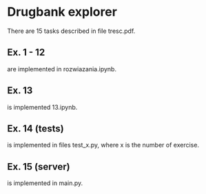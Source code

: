 # Drugbank explorer
There are 15 tasks described in file tresc.pdf.
## Ex. 1 - 12 
are implemented in rozwiazania.ipynb.
## Ex. 13
is implemented 13.ipynb.
## Ex. 14 (tests) 
is implemented in files test_x.py, where x is the number of exercise.
## Ex. 15 (server)
is implemented in main.py.
